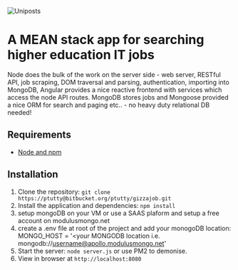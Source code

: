 ![Uniposts](http://uniposts.co.uk/images/logo.png)

# A MEAN stack app for searching higher education IT jobs


Node does the bulk of the work on the server side - web server, RESTful API, job scraping, DOM traversal and parsing, authentication, importing into MongoDB, 
Angular provides a nice reactive frontend with services which access the node API routes.
MongoDB stores jobs and Mongoose provided a nice ORM for search and paging etc.. - no heavy duty relational DB needed!

## Requirements

- [Node and npm](http://nodejs.org)

## Installation

1. Clone the repository: `git clone https://ptutty@bitbucket.org/ptutty/gizzajob.git`
2. Install the application and dependencies: `npm install`
3. setup mongoDB on your VM or use a SAAS plaform and setup a free account on modulusmongo.net
5. create a .env file at root of the project and add your monogoDB location:
MONGO_HOST = '<your MONGODB location i.e. mongodb://username@apollo.modulusmongo.net'
6. Start the server: `node server.js` or use PM2 to demonise.
7. View in browser at `http://localhost:8080`